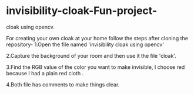 # invisibility-cloak-Fun-project-
cloak using opencv.

For creating your own cloak at your home follow the steps after cloning the repository-
1.Open the file named 'invisibility cloak using opencv' 


2.Capture the background of your room and then use it the file 'cloak'.


3.Find the RGB value of the color you want to make invisible, I choose red because I had a plain red cloth .


4.Both file has comments to make things clear.
